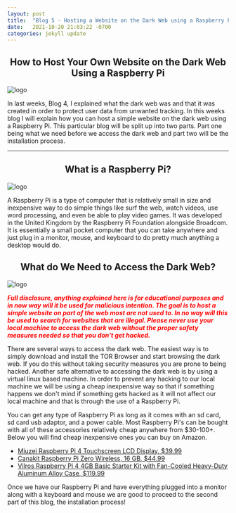 ```yaml
---
layout: post
title:  "Blog 5 - Hosting a Website on the Dark Web using a Raspberry Pi, Pt.1"
date:   2021-10-20 21:03:22 -0700
categories: jekyll update
---
```

## <center> How to Host Your Own Website on the Dark Web Using a Raspberry Pi</center>

![logo](https://csl.fiu.edu/wp-content/uploads/2017/02/raspberry-pi-logo.jpg)

In last weeks, Blog 4, I explained what the dark web was and that it was created in order to protect user data from unwanted tracking. In this weeks blog I will explain how you can host a simple website on the dark web using a Raspberry Pi. This particular blog will be split up into two parts. Part one being what we need before we access the dark web and part two will be the installation process. 

---
## <center>What is a Raspberry Pi?</center>

![logo](https://media.wired.com/photos/5d5c33225006670008f3b6c4/1:1/w_1343,h_1343,c_limit/raspberry-pi-4-board-SOURCE-Raspberrypi_org.jpg)

A Raspberry Pi is a type of computer that is relatively small in size and inexpensive way to do simple things like surf the web, watch videos, use word processing, and even be able to play video games. It was developed in the United Kingdom by the Raspberry Pi Foundation alongside Broadcom. It is essentially a small pocket computer that you can take anywhere and just plug in a monitor, mouse, and keyboard to do pretty much anything a desktop would do. 

## <center>What do We Need to Access the Dark Web?</center>

![logo](https://i.ytimg.com/vi/z5W-tIIK8Ts/maxresdefault.jpg)

<span style="color:red"> <b>*Full disclosure, anything explained here is for educational purposes and in now way will it be used for malicious intention. The goal is to host a simple website on part of the web most are not used to. In no way will this be used to search for websites that are illegal. Please never use your local machine to access the dark web without the proper safety measures needed so that you don't get hacked.* 
</b></span> 


There are several ways to access the dark web. The easiest way is to simply download and install the TOR Browser and start browsing the dark web. If you do this without taking security measures you are prone to being hacked. Another safe alternative to accessing the dark web is by using a virtual linux based machine. In order to prevent any hacking to our local machine we will be using a cheap inexpensive way so that if something happens we don't mind if something gets hacked as it will not affect our local machine and that is through the use of a Raspberry Pi.  

You can get any type of Raspberry Pi as long as it comes with an sd card, sd card usb adaptor, and a power cable. Most Raspberry Pi's can be bought with all of these accessories relatively cheap anywhere from $30-100+. Below you will find cheap inexpensive ones you can buy on Amazon. 

- [Miuzei Raspberry Pi 4 Touchscreen LCD Display, $39.99](https://www.amazon.com/Miuzei-Raspberry-Full-Angle-Heatsinks-Raspbian/dp/B07XBVF1C9/ref=sr_1_4?dchild=1&keywords=raspberry+pi&nav_sdd=aps&pd_rd_r=6b07e4e3-6833-4255-b9d8-86b9ab2412d8&pd_rd_w=QP3qK&pd_rd_wg=1W9ip&pf_rd_p=320aebf6-ff00-4c44-a7f4-29ae7eafffb0&pf_rd_r=HNGF46VP4C0HEFSVQK74&qid=1634970146&qsid=140-0714522-0917849&refinements=p_36%3A1253504011&s=electronics&sr=1-4&sres=B072N3X39J%2CB06W54L7B5%2CB0748MPQT4%2CB07XBVF1C9%2CB07KKBCXLY%2CB07WQW6H9S%2CB013JECYF2%2CB07N38B86S%2CB083BHJZ16%2CB08XXHGSQ7%2CB082CVWH3R%2CB0936R564K%2CB07WV2HYC6%2CB06XFZC3BX%2CB087FXLZZH%2CB086KTMZLX%2CB07S695VQM%2CB076PKKX2Y%2CB08NT5J2Y9%2CB07S82CN57)
- [Canakit Raspberry Pi Zero Wireless, 16 GB, $44.99](https://www.amazon.com/CanaKit-Raspberry-Wireless-Complete-Starter/dp/B072N3X39J/ref=sr_1_1?dchild=1&keywords=raspberry+pi&nav_sdd=aps&pd_rd_r=c0316207-34c8-4c46-84ca-71d9a6d920e1&pd_rd_w=EOSkB&pd_rd_wg=zICK6&pf_rd_p=320aebf6-ff00-4c44-a7f4-29ae7eafffb0&pf_rd_r=2A9QY9E8E9WSPFW7A1S7&qid=1634969183&qsid=140-0714522-0917849&refinements=p_36%3A1253504011&s=electronics&sr=1-1&sres=B072N3X39J%2CB06W54L7B5%2CB0748MPQT4%2CB07XBVF1C9%2CB07KKBCXLY%2CB07WQW6H9S%2CB013JECYF2%2CB07N38B86S%2CB083BHJZ16%2CB08XXHGSQ7%2CB082CVWH3R%2CB0936R564K%2CB07WV2HYC6%2CB06XFZC3BX%2CB087FXLZZH%2CB086KTMZLX%2CB07S695VQM%2CB076PKKX2Y%2CB08NT5J2Y9%2CB07S82CN57)
- [Vilros Raspberry Pi 4 4GB Basic Starter Kit with Fan-Cooled Heavy-Duty Aluminum Alloy Case, $119.99](https://www.amazon.com/Vilros-Raspberry-Fan-Cooled-Heavy-Duty-Aluminum/dp/B07XTRK8D4/ref=sr_1_6?dchild=1&keywords=raspberry+pi+4&pd_rd_r=09ecd5d0-8ea6-4ff6-8ff4-b891f0fbdad7&pd_rd_w=RiipJ&pd_rd_wg=kapli&pf_rd_p=4fa0e97a-13a4-491b-a127-133a554b4da3&pf_rd_r=HNGF46VP4C0HEFSVQK74&qid=1634970401&qsid=140-0714522-0917849&sr=8-6&sres=B07V5JTMV9%2CB08B6F1FV5%2CB07TC2BK1X%2CB07XTRK8D4%2CB07WHZW881%2CB08QQ4QCFJ%2CB07TKFKKMP%2CB08956P7LC%2CB07YLY143F%2CB07VYC6S56%2CB08NZ4JK26%2CB07VFCB192%2CB09HGP7V7K%2CB07TLDTRYF%2CB08957PMS2%2CB08B12VQND&srpt=SINGLE_BOARD_COMPUTER)

Once we have our Raspberry Pi and have everything plugged into a monitor along with a keyboard and mouse we are good to proceed to the second part of this blog, the installation process!